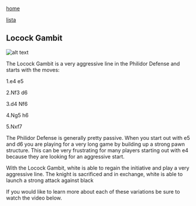 [home](/zaliczeniowe1awww/)

[lista](/zaliczeniowe1awww/lista/)

## Locock Gambit

![alt text](https://www.thechesswebsite.com/wp-content/uploads/2019/06/locock-gambit.png "Locock Gambit")


The Locock Gambit is a very aggressive line in the Philidor Defense and starts with the moves:

1.e4 e5

2.Nf3 d6

3.d4 Nf6

4.Ng5 h6

5.Nxf7

The Philidor Defense is generally pretty passive. When you start out with e5 and d6 you are playing for a very long game by building up a strong pawn structure. This can be very frustrating for many players starting out with e4 because they are looking for an aggressive start.

With the Locock Gambit, white is able to regain the initiative and play a very aggressive line. The knight is sacrificed and in exchange, white is able to launch a strong attack against black

If you would like to learn more about each of these variations be sure to watch the video below.

